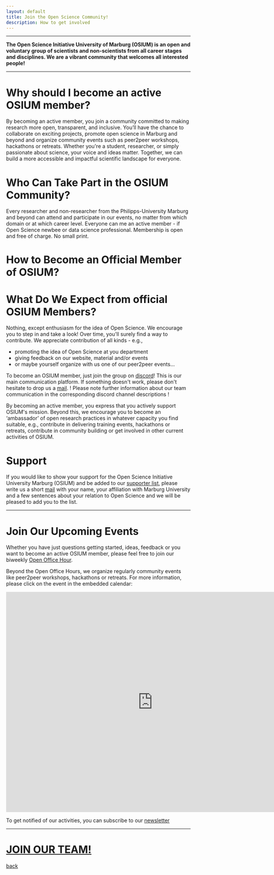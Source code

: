 ```yaml
---
layout: default
title: Join the Open Science Community!
description: How to get involved
---
```


---

<b>The Open Science Initiative University of Marburg (OSIUM) is an open and voluntary group of scientists and non-scientists from all career stages and disciplines. We are a vibrant community that welcomes all interested people!</b>


---

# Why should I become an active OSIUM member?
By becoming an active member, you join a community committed to making research more open, transparent, and inclusive. You’ll have the chance to collaborate on exciting projects, promote open science in Marburg and beyond and organize community events such as peer2peer workshops, hackathons or retreats. Whether you're a student, researcher, or simply passionate about science, your voice and ideas matter. Together, we can build a more accessible and impactful scientific landscape for everyone.

# Who Can Take Part in the OSIUM Community?

Every researcher and non-researcher from the Philipps-University Marburg and beyond can attend and participate in our events, no matter from which domain or at which career level. Everyone can me an active member - if Open Science newbee or data science professional. Membership is open and free of charge. No small print. 

# How to Become an Official Member of OSIUM?

# What Do We Expect from official OSIUM Members?

Nothing, except enthusiasm for the idea of Open Science. We encourage you to step in and take a look! Over time, you'll surely find a way to contribute. We appreciate contribution of all kinds - e.g.,
* promoting the idea of Open Science at you department
* giving feedback on our website, material and/or events
* or maybe yourself organize with us one of our peer2peer events...

To become an OSIUM member, just join the group on <a href="https://discord.gg/KDR6Xc3aRg">discord</a>! This is our main communication platform. If something doesn't work, please don't hesitate to drop us a <a href="mailto:osium.contact@gmail.com">mail</a>.
! Please note further information about our team communication in the corresponding discord channel descriptions !

By becoming an active member, you express that you actively support OSIUM's mission. Beyond this, we encourage you to become an ‘ambassador’ of open research practices in whatever capacity you find suitable, e.g., contribute in delivering training events, hackathons or retreats, contribute in community building or get involved in other current activities of OSIUM.


# Support

If you would like to show your support for the Open Science Initiative University Marburg (OSIUM) and be added to our <a href="https://openscienceinitiativeuniversitymarburg.github.io/team.html">supporter list</a>, please write us a short <a href="mailto:osium.contact@gmail.com">mail</a> with your name, your affiliation with Marburg University and a few sentences about your relation to Open Science and we will be pleased to add you to the list.


---
# Join Our Upcoming Events

Whether you have just questions getting started, ideas, feedback or you want to become an active OSIUM member, please feel free to join our biweekly <a href="https://webconf.hrz.uni-marburg.de/n/rooms/q2o-bf3-vtf-u8q/join">Open Office Hour</a>.

Beyond the Open Office Hours, we organize regularly community events like peer2peer workshops, hackathons or retreats.
For more information, please click on the event in the embedded calendar:

<iframe src="https://calendar.google.com/calendar/embed?height=600&amp;wkst=2&amp;hl=en&amp;src=osium.contact%40gmail.com&amp;ctz=Europe%2FBerlin" style="border-width:0" width="800" height="600" frameborder="0" scrolling="no"></iframe>

To get notified of our activities, you can subscribe to our <a href="https://www.lists.uni-marburg.de/lists/sympa/subscribe/eresearch-openscience-news?previous_action=info">newsletter</a>

---

# [JOIN OUR TEAM!](./join.md)


[back](./)
